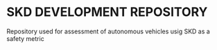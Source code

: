 # SKD DEVELOPMENT REPOSITORY
Repository used for assessment of autonomous vehicles usig SKD as a safety metric



